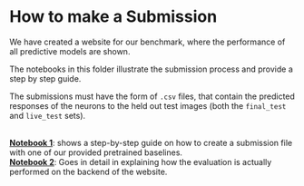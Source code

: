 # How to make a Submission

We have created a website for our benchmark, where the performance of all predictive models are shown.

The notebooks in this folder illustrate the submission process and provide a step by step guide.

The submissions must have the form of `.csv` files, that contain the predicted responses of the neurons to the held out test images (both the `final_test` and `live_test` sets).

<br>[**Notebook 1**](./1_sensorium_submission.ipynb): shows a step-by-step guide on how to create a submission file with one of our provided pretrained baselines.
<br>[**Notebook 2**](./2_behind_the_scenes.ipynb): Goes in detail in explaining how the evaluation is actually performed on the backend of the website.

